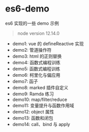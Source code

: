 # es6-demo

es6 实现的一些 demo 示例

> node version 12.14.0

- demo1: vue 的 defineReactive 实现
- demo2: 管道操作符
- demo3: html 的正则替换
- demo4: 函数式编程训练
- demo5: 函数式编程训练
- demo6: 柯里化与偏应用
- demo7: 函子
- demo8: marked 插件自定义
- demo9: Ramda 练习
- demo10: map/filter/reduce
- demo11: 变量提升与函数作用域
- demo12: object 属性
- demo13: 函数和闭包
- demo14: call、bind 与 apply

